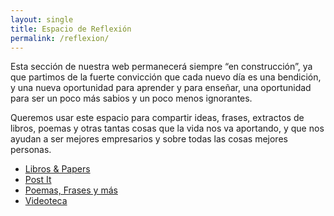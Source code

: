 ```yaml
---
layout: single
title: Espacio de Reflexión
permalink: /reflexion/
---
```



Esta sección de nuestra web permanecerá siempre “en construcción”, ya que partimos de la fuerte convicción que cada nuevo día es una bendición, y una nueva oportunidad para aprender y para enseñar, una oportunidad para ser un poco más sabios y un poco menos ignorantes.

Queremos usar este espacio para compartir ideas, frases, extractos de libros, poemas y otras tantas cosas que la vida nos va aportando, y que nos ayudan a ser mejores empresarios y sobre todas las cosas mejores personas.

- [Libros & Papers](/reflexion/libros-y-papers/)
- [Post It](postit)
- [Poemas, Frases y más](poemas-frases-y-mas)
- [Videoteca](videoteca)
